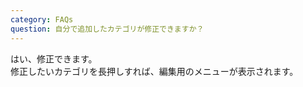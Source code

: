 ```yaml
---
category: FAQs
question: 自分で追加したカテゴリが修正できますか？
---
```

はい、修正できます。<br>
修正したいカテゴリを長押しすれば、編集用のメニューが表示されます。
